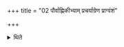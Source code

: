 +++
title = "02 पौर्वाह्णिकीभ्याम् प्रचर्याग्रेण प्राग्वंशं"

+++

<details><summary>थिते</summary>

पौर्वाह्णिकीभ्यां प्रचर्याग्रेण प्राग्वंशं लोहिते चर्मण्यानडुहे प्राचीनग्रीव उत्तरलोम्नि प्रथमस्याश्चितेरिष्टकाः संसादयति । अपि वा तिस्रः स्वयमातृणास्तिस्रश्च विश्वज्योतिषः २
</details>
